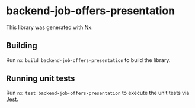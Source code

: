 # backend-job-offers-presentation

This library was generated with [Nx](https://nx.dev).

## Building

Run `nx build backend-job-offers-presentation` to build the library.

## Running unit tests

Run `nx test backend-job-offers-presentation` to execute the unit tests via [Jest](https://jestjs.io).
